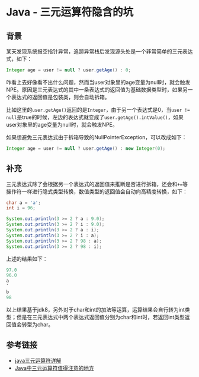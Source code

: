# Java - 三元运算符隐含的坑

## 背景

某天发现系统报空指针异常，追踪异常栈后发现源头处是一个非常简单的三元表达式，如下：
```java
Integer age = user != null ? user.getAge() : 0;
```
<!--more-->
咋看上去好像看不出什么问题，然而当user对象里的age变量为null时，就会触发NPE。原因是三元表达式的其中一条表达式的返回值为基础数据类型时，如果另一个表达式的返回值是包装类，则会自动拆箱。

比如这里的`user.getAge()`返回的是`Integer`，由于另一个表达式是0，当`user != null`是true的时候，左边的表达式就变成了`user.getAge().intValue()`，如果user对象里的age变量为null时，就会触发NPE。

如果想避免三元表达式由于拆箱导致的NullPointerException，可以改成如下：
```java
Integer age = user != null ? user.getAge() : new Integer(0);
```

## 补充

三元表达式除了会根据另一个表达式的返回值来推断是否进行拆箱，还会和`+=`等操作符一样进行隐式类型转换，数值类型的返回值会自动向高精度转换，如下：
```java
char a = 'a';
int i = 96;

System.out.println(3 >= 2 ? a : 9.0);
System.out.println(3 >= 2 ? i : 9.0);
System.out.println(3 >= 2 ? a : i);
System.out.println(3 >= 2 ? i : a);
System.out.println(3 >= 2 ? 98 : a);
System.out.println(3 >= 2 ? 98 : i);
```

上述的结果如下：
```java
97.0
96.0
a
`
b
98
```

以上结果基于jdk8，另外对于char和int的加法等运算，运算结果会自行转为int类型；但是在三元表达式中两个表达式返回值分别为char和int时，若返回int类型返回值会转型为char。

## 参考链接

* [java三元运算符详解](https://www.cnblogs.com/itmlt1029/p/4756331.html)
* [Java中三元运算符值得注意的地方](https://blog.csdn.net/shikaiwencn/article/details/50443495)
